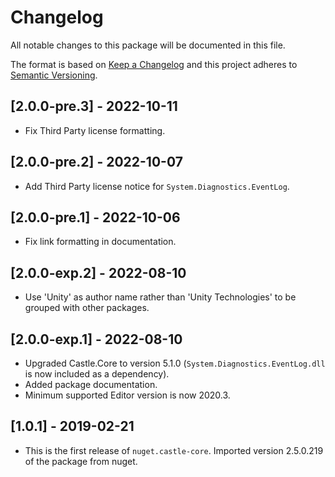 # Changelog

All notable changes to this package will be documented in this file.

The format is based on [Keep a Changelog](http://keepachangelog.com/en/1.0.0/) and this project adheres to
[Semantic Versioning](http://semver.org/spec/v2.0.0.html).

## [2.0.0-pre.3] - 2022-10-11

- Fix Third Party license formatting.

## [2.0.0-pre.2] - 2022-10-07

- Add Third Party license notice for `System.Diagnostics.EventLog`.

## [2.0.0-pre.1] - 2022-10-06

- Fix link formatting in documentation.

## [2.0.0-exp.2] - 2022-08-10

- Use 'Unity' as author name rather than 'Unity Technologies' to be grouped with other packages.

## [2.0.0-exp.1] - 2022-08-10

- Upgraded Castle.Core to version 5.1.0 (`System.Diagnostics.EventLog.dll` is now included as a dependency).
- Added package documentation.
- Minimum supported Editor version is now 2020.3.

## [1.0.1] - 2019-02-21

- This is the first release of `nuget.castle-core`. Imported version 2.5.0.219 of the package from nuget.
